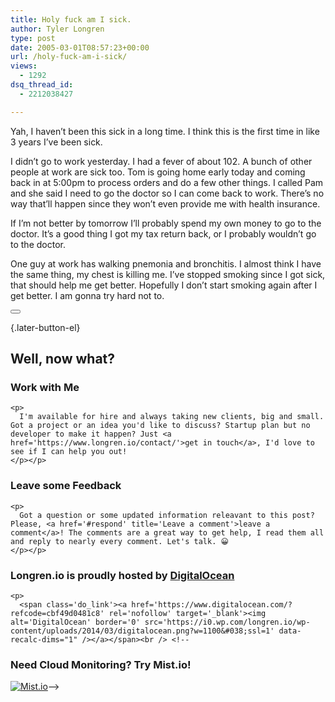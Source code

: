 ```yaml
---
title: Holy fuck am I sick.
author: Tyler Longren
type: post
date: 2005-03-01T08:57:23+00:00
url: /holy-fuck-am-i-sick/
views:
  - 1292
dsq_thread_id:
  - 2212038427

---
```

Yah, I haven&#8217;t been this sick in a long time. I think this is the first time in like 3 years I&#8217;ve been sick.

I didn&#8217;t go to work yesterday. I had a fever of about 102. A bunch of other people at work are sick too. Tom is going home early today and coming back in at 5:00pm to process orders and do a few other things. I called Pam and she said I need to go the doctor so I can come back to work. There&#8217;s no way that&#8217;ll happen since they won&#8217;t even provide me with health insurance.

If I&#8217;m not better by tomorrow I&#8217;ll probably spend my own money to go to the doctor. It&#8217;s a good thing I got my tax return back, or I probably wouldn&#8217;t go to the doctor.

One guy at work has walking pnemonia and bronchitis. I almost think I have the same thing, my chest is killing me. I&#8217;ve stopped smoking since I got sick, that should help me get better. Hopefully I don&#8217;t start smoking again after I get better. I am gonna try hard not to. 

<div class="wpulike wpulike-default " >
  <div class="wp_ulike_general_class wp_ulike_is_not_liked">
    <button type="button"
					aria-label="Like Button"
					data-ulike-id="1754"
					data-ulike-nonce="e207c40c7f"
					data-ulike-type="likeThis"
					data-ulike-template="wpulike-default"
					data-ulike-display-likers="0"
					data-ulike-disable-pophover="0"
					class="wp_ulike_btn wp_ulike_put_image wp_likethis_1754"></button><span class="count-box"></span>
  </div>
</div>

[][1]{.later-button-el}

<div class='what-next'>
  <h2>
    Well, now what?
  </h2>
  
  <div class='hire'>
    <h3>
      Work with Me
    </h3>
    
    <p>
      I'm available for hire and always taking new clients, big and small. Got a project or an idea you'd like to discuss? Startup plan but no developer to make it happen? Just <a href='https://www.longren.io/contact/'>get in touch</a>, I'd love to see if I can help you out!
    </p></p>
  </div>
  
  <div class='hire'>
    <h3>
      Leave some Feedback
    </h3>
    
    <p>
      Got a question or some updated information releavant to this post? Please, <a href='#respond' title='Leave a comment'>leave a comment</a>! The comments are a great way to get help, I read them all and reply to nearly every comment. Let's talk. 😀
    </p></p>
  </div>
  
  <div class='now-what-bottom-ad'>
    <h3>
      Longren.io is proudly hosted by <a href='https://www.digitalocean.com/?refcode=cbf49d0481c8'>DigitalOcean</a>
    </h3>
    
    <p>
      <span class='do_link'><a href='https://www.digitalocean.com/?refcode=cbf49d0481c8' rel='nofollow' target='_blank'><img alt='DigitalOcean' border='0' src='https://i0.wp.com/longren.io/wp-content/uploads/2014/03/digitalocean.png?w=1100&#038;ssl=1' data-recalc-dims="1" /></a></span><br /> <!--

<h3>Need Cloud Monitoring? Try Mist.io!</h3>

<span class='do_link'><a href='http://mist.io/?ref=tyler' rel='nofollow' target='_blank'><img alt='Mist.io' border='0' src='https://i0.wp.com/longren.io/wp-content/uploads/2014/04/mistio.jpg?w=1100&#038;ssl=1' data-recalc-dims="1"></a></span>--></div> </div>

 [1]: #